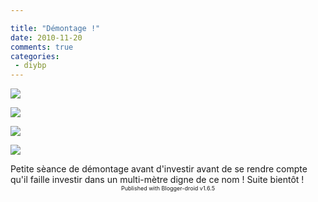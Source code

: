 ```yaml
---

title: "Démontage !"
date: 2010-11-20
comments: true
categories:
 - diybp
---
```


<div class='post'>
<p><a href='http://lh4.ggpht.com/_ffb_tc2GIgg/TOfr-PPgdfI/AAAAAAAAFDY/caIH-nz4jx4/IMG_20101120_160230.jpg'><img src='http://lh4.ggpht.com/_ffb_tc2GIgg/TOfr-PPgdfI/AAAAAAAAFDY/caIH-nz4jx4/s400/IMG_20101120_160230.jpg' /></a></p><p><a href='http://lh6.ggpht.com/_ffb_tc2GIgg/TOfr9Nl6huI/AAAAAAAAFDQ/3NW2wkSVkTg/IMG_20101120_122314.jpg'><img src='http://lh6.ggpht.com/_ffb_tc2GIgg/TOfr9Nl6huI/AAAAAAAAFDQ/3NW2wkSVkTg/s400/IMG_20101120_122314.jpg' /></a></p><p><a href='http://lh4.ggpht.com/_ffb_tc2GIgg/TOfr-_yRJaI/AAAAAAAAFDg/uQPEQg0wE74/IMG_20101120_160435.jpg'><img src='http://lh4.ggpht.com/_ffb_tc2GIgg/TOfr-_yRJaI/AAAAAAAAFDg/uQPEQg0wE74/s400/IMG_20101120_160435.jpg' /></a></p><p><a href='http://lh6.ggpht.com/_ffb_tc2GIgg/TOfr_6zrNAI/AAAAAAAAFDo/3KeNgPIPZjY/IMG_20101120_122322.jpg'><img src='http://lh6.ggpht.com/_ffb_tc2GIgg/TOfr_6zrNAI/AAAAAAAAFDo/3KeNgPIPZjY/s400/IMG_20101120_122322.jpg' /></a></p>Petite sèance de démontage avant d'investir avant de se rendre compte qu'il faille investir dans un multi-mètre digne de ce nom ! Suite bientôt !<div style='clear: both; text-align: center; font-size: xx-small;'>Published with Blogger-droid v1.6.5</div></div>
